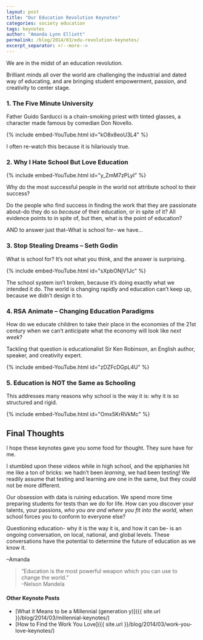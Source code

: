 ```yaml
---
layout: post
title: "Our Education Revolution Keynotes"
categories: society education
tags: keynotes
author: "Amanda Lynn Elliott"
permalink: /blog/2014/03/edu-revolution-keynotes/
excerpt_separator: <!--more-->
---
```


We are in the midst of an education revolution.

Brilliant minds all over the world are challenging the industrial and dated way of educating, and are bringing student empowerment, passion, and creativity to center stage.

### 1. The Five Minute University

Father Guido Sarducci is a chain-smoking priest with tinted glasses, a character made famous by comedian Don Novello.

{% include embed-YouTube.html id="kO8x8eoU3L4" %}

I often re-watch this because it is hilariously true.<!--more-->

### 2. Why I Hate School But Love Education

{% include embed-YouTube.html id="y_ZmM7zPLyI" %}

Why do the most successful people in the world not attribute school to their success?

Do the people who find success in finding the work that they are passionate about–do they do so *because* of their education, or in spite of it? All evidence points to in spite of, but then, what is the point of education?

AND to answer just that–What is school for– we have…

### 3. Stop Stealing Dreams – Seth Godin

What is school for? It’s not what you think, and the answer is surprising.

{% include embed-YouTube.html id="sXpbONjV1Jc" %}

The school system isn’t broken, because it’s doing exactly what we intended it do. The world is changing rapidly and education can’t keep up, because we didn’t design it to.

### 4. RSA Animate – Changing Education Paradigms

How do we educate children to take their place in the economies of the 21st century when we can’t anticipate what the economy will look like *next week*?

Tackling that question is educationalist Sir Ken Robinson, an English author, speaker, and creativity expert.

{% include embed-YouTube.html id="zDZFcDGpL4U" %}

### 5. Education is NOT the Same as Schooling

This addresses many reasons why school is the way it is: why it is so structured and rigid.

{% include embed-YouTube.html id="Omx5KrRVkMc" %}

## Final Thoughts

I hope these keynotes gave you some food for thought. They sure have for me.

I stumbled upon these videos while in high school, and the epiphanies hit me like a ton of bricks: we hadn’t been *learning*, we had been testing! We readily assume that testing and learning are one in the same, but they could not be more different.

Our obsession with data is ruining education. We spend more time preparing students for tests than we do for life.  How can you discover your talents, your passions, *who you are and where you fit into the world*, when school forces you to conform to everyone else?

Questioning education- why it is the way it is, and how it can be- is an ongoing conversation, on local, national, and global levels. These conversations have the potential to determine the future of education as we know it. 

–Amanda

<blockquote>
“Education is the most powerful weapon which you can use to change the world.”
<footer>–Nelson Mandela</footer>
</blockquote>

#### Other Keynote Posts

- [What it Means to be a Millennial (generation y)]({{ site.url }}/blog/2014/03/millennial-keynotes/)
- [How to Find the Work You Love]({{ site.url }}/blog/2014/03/work-you-love-keynotes/)